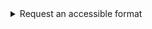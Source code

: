 <details class="govuk-details">
  <summary class="govuk-details__summary">
    <span class="govuk-details__summary-text">
      Request an accessible format
    </span>
  </summary>
  <div class="govuk-inset-text">
      If you use assistive technology (such as a screen reader) and need a version of this document in a more accessible format, please email <a href="mailto:alternativeformats@homeoffice.gov.uk" class="govuk-link">alternativeformats@homeoffice.gov.uk</a>. Please tell us what format you need. It will help us if you say what assistive technology you use.
    </div>
</details>